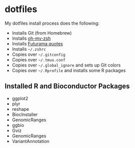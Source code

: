 # dotfiles

My dotfiles install process does the following:

 - Installs Git (from Homebrew)
 - Installs [oh-my-zsh](https://github.com/robbyrussell/oh-my-zsh)
 - Installs [Futurama quotes](https://github.com/vsbuffalo/good-news-everyone)
 - Installs `~/.zshrc`
 - Copies over `~/.gitconfig`
 - Copies over `~/.tmux.conf`
 - Copies over `~/.global_ignore` and sets up Git colors
 - Copies over `~/.Rprofile` and installs some R packages

## Installed R and Bioconductor Packages

 - ggplot2
 - plyr
 - reshape
 - BiocInstaller
 - GenomicRanges
 - ggbio
 - Gviz
 - GenomicRanges
 - VariantAnnotation
 
